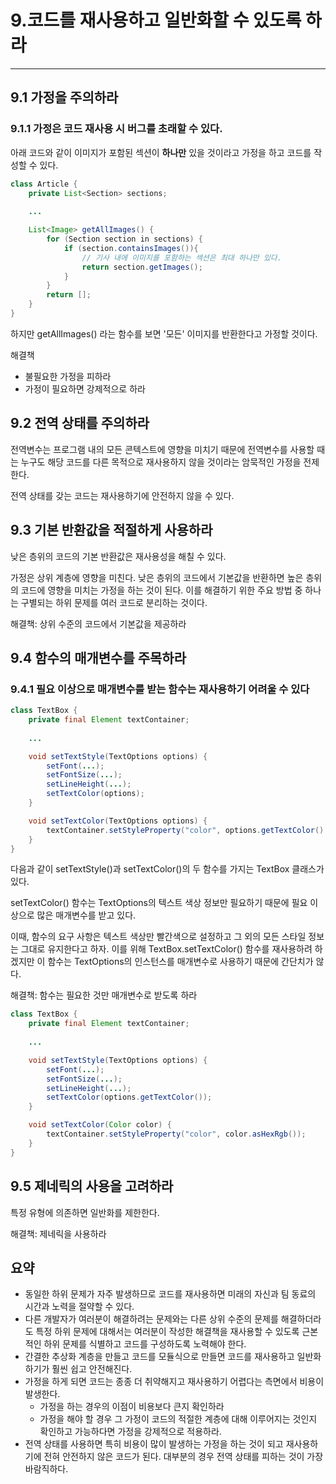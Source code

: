 # 9.코드를 재사용하고 일반화할 수 있도록 하라

---

## 9.1 가정을 주의하라

### 9.1.1 가정은 코드 재사용 시 버그를 초래할 수 있다.
아래 코드와 같이 이미지가 포함된 섹션이 **하나만** 있을 것이라고 가정을 하고 코드를 작성할 수 있다.
```java
class Article {
    private List<Section> sections;
    
    ...

    List<Image> getAllImages() {
        for (Section section in sections) {
            if (section.containsImages()){
                // 기사 내에 이미지를 포함하는 섹션은 최대 하나만 있다.
                return section.getImages();
            }
        }
        return [];
    }
}
```
하지만 getAllImages() 라는 함수를 보면 '모든' 이미지를 반환한다고 가정할 것이다.

해결책 
- 불필요한 가정을 피하라
- 가정이 필요하면 강제적으로 하라

## 9.2 전역 상태를 주의하라
전역변수는 프로그램 내의 모든 콘텍스트에 영향을 미치기 때문에 전역변수를 사용할 때는 누구도 해당 코드를 
다른 목적으로 재사용하지 않을 것이라는 암묵적인 가정을 전제한다.

전역 상태를 갖는 코드는 재사용하기에 안전하지 않을 수 있다.

## 9.3 기본 반환값을 적절하게 사용하라
낮은 층위의 코드의 기본 반환값은 재사용성을 해칠 수 있다.

가정은 상위 계층에 영향을 미친다. 낮은 층위의 코드에서 기본값을 반환하면 높은 층위의 코드에 영향을 미치는 가정을 하는 것이 된다.
이를 해결하기 위한 주요 방법 중 하나는 구별되는 하위 문제를 여러 코드로 분리하는 것이다.

해결책: 상위 수준의 코드에서 기본값을 제공하라 

## 9.4 함수의 매개변수를 주목하라

### 9.4.1 필요 이상으로 매개변수를 받는 함수는 재사용하기 어려울 수 있다
```java
class TextBox {
    private final Element textContainer;
    
    ...

    void setTextStyle(TextOptions options) {
        setFont(...);
        setFontSize(...);
        setLineHeight(...);
        setTextColor(options);
    }

    void setTextColor(TextOptions options) {
        textContainer.setStyleProperty("color", options.getTextColor().asHexRgb());
    }
}
```
다음과 같이 setTextStyle()과 setTextColor()의 두 함수를 가지는 TextBox 클래스가 있다.

setTextColor() 함수는 TextOptions의 텍스트 색상 정보만 필요하기 때문에 필요 이상으로 많은 매개변수를 받고 있다.

이때, 함수의 요구 사항은 텍스트 색상만 빨간색으로 설정하고 그 외의 모든 스타일 정보는 그대로 유지한다고 하자.
이를 위해 TextBox.setTextColor() 함수를 재사용하려 하겠지만 이 함수는 TextOptions의 인스턴스를 매개변수로 사용하기 때문에 간단치가 않다.

해결책: 함수는 필요한 것만 매개변수로 받도록 하라
```java
class TextBox {
    private final Element textContainer;
    
    ...

    void setTextStyle(TextOptions options) {
        setFont(...);
        setFontSize(...);
        setLineHeight(...);
        setTextColor(options.getTextColor());
    }

    void setTextColor(Color color) {
        textContainer.setStyleProperty("color", color.asHexRgb());
    }
}
```

## 9.5 제네릭의 사용을 고려하라
특정 유형에 의존하면 일반화를 제한한다.

해결책: 제네릭을 사용하라 

## 요약
- 동일한 하위 문제가 자주 발생하므로 코드를 재사용하면 미래의 자신과 팀 동료의 시간과 노력을 절약할 수 있다.
- 다른 개발자가 여러분이 해결하려는 문제와는 다른 상위 수준의 문제를 해결하더라도 특정 하위 문제에 대해서는 여러분이 작성한 해결책을 재사용할 수 있도록 근본적인 하위 문제를 식별하고 코드를 구성하도록 노력해야 한다.
- 간결한 추상화 계층을 만들고 코드를 모듈식으로 만들면 코드를 재사용하고 일반화하기가 훨씬 쉽고 안전해진다.
- 가정을 하게 되면 코드는 종종 더 취약해지고 재사용하기 어렵다는 측면에서 비용이 발생한다.
  - 가정을 하는 경우의 이점이 비용보다 큰지 확인하라
  - 가정을 해야 할 경우 그 가정이 코드의 적절한 계층에 대해 이루어지는 것인지 확인하고 가능하다면 가정을 강제적으로 적용하라.
- 전역 상태를 사용하면 특히 비용이 많이 발생하는 가정을 하는 것이 되고 재사용하기에 전혀 안전하지 않은 코드가 된다. 대부분의 경우 전역 상태를 피하는 것이 가장 바람직하다.
